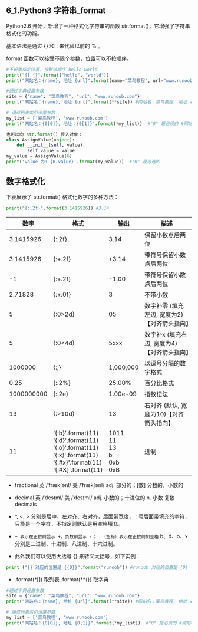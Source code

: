 ## 6_1.Python3 字符串_format

Python2.6 开始，新增了一种格式化字符串的函数 str.format()，它增强了字符串格式化的功能。

基本语法是通过 {} 和 : 来代替以前的 % 。

format 函数可以接受不限个参数，位置可以不按顺序。

```python
#不设置指定位置，按默认顺序 hello world
print("{} {}".format("hello", "world"))
print("网站名：{name}, 地址 {url}".format(name="菜鸟教程", url="www.runoob.com")) #网站名：菜鸟教程, 地址 www.runoob.com
```

```python
#通过字典设置参数
site = {"name": "菜鸟教程", "url": "www.runoob.com"}
print("网站名：{name}, 地址 {url}".format(**site)) #网站名：菜鸟教程, 地址 www.runoob.com
```

```python
# 通过列表索引设置参数
my_list = ['菜鸟教程', 'www.runoob.com']
print("网站名：{0[0]}, 地址：{0[1]}".format(*my_list))  #"0" 是必须的 #网站名：菜鸟教程, 地址：www.runoob.com
```

```python
也可以向 str.format() 传入对象：
class AssignValue(object):
    def __init__(self, value):
        self.value = value
my_value = AssignValue(6)
print('value 为: {0.value}'.format(my_value))  #"0" 是可选的
```

## 数字格式化

下表展示了 str.format() 格式化数字的多种方法：

```python
print("{:.2f}".format(3.1415926)) #3.14
```

| 数字 | 格式 | 输出 | 描述 |
| --- | --- | --- | --- |
| 3.1415926 | {:.2f} | 3.14 | 保留小数点后两位 |
| 3.1415926 | {:+.2f} | +3.14 | 带符号保留小数点后两位 |
| -1 | {:+.2f} | -1.00 | 带符号保留小数点后两位 |
| 2.71828 | {:+.0f} | 3 | 不带小数 |
| 5 | {:0>2d} | 05 | 数字补零 (填充左边, 宽度为2)【对齐箭头指向】 |
| 5 | {:0<4d} | 5xxx | 数字补x (填充右边, 宽度为4)【对齐箭头指向】 |
| 1000000 | {:,} | 1,000,000 | 	以逗号分隔的数字格式 |
| 0.25 | {:.2%} | 25.00% | 	百分比格式 |
| 1000000000 | {:.2e} | 1.00e+09 | 	指数记法 |
| 13 | {:>10d} |    13 | 	右对齐 (默认, 宽度为10)【对齐箭头指向】 |
| 11 | '{:b}'.format(11) <br /> '{:d}'.format(11) <br /> '{:o}'.format(11) <br /> '{:x}'.format(11) <br /> '{:#x}'.format(11) <br /> '{:#X}'.format(11) |   1011 <br /> 11  <br /> 13 <br /> b <br /> 0xb <br /> 0xB  | 进制 |

* fractional 英 /ˈfrækʃənl/  美 /ˈfrækʃənl/ adj. 部分的；[数] 分数的，小数的 
* decimal 英 /ˈdesɪml/  美 /ˈdesɪml/ adj. 小数的；十进位的 n. 小数 复数 decimals

* ^, <, > 分别是居中、左对齐、右对齐，后面带宽度， : 号后面带填充的字符，只能是一个字符，不指定则默认是用空格填充。

* `+ 表示在正数前显示 +，负数前显示 -；  （空格）表示在正数前加空格`
b、d、o、x 分别是二进制、十进制、八进制、十六进制。

* 此外我们可以使用大括号 {} 来转义大括号，如下实例：

```python
print ("{} 对应的位置是 {{0}}".format("runoob")) #runoob 对应的位置是 {0}
```

* .format(*[]) 取列表   .format(**{}) 取字典

```python
#通过字典设置参数
site = {"name": "菜鸟教程", "url": "www.runoob.com"}
print("网站名：{name}, 地址 {url}".format(**site)) #网站名：菜鸟教程, 地址 www.runoob.com
```

```python
# 通过列表索引设置参数
my_list = ['菜鸟教程', 'www.runoob.com']
print("网站名：{0[0]}, 地址 {0[1]}".format(*my_list))  #"0" 是必须的 #网站名：菜, 地址 鸟
```
